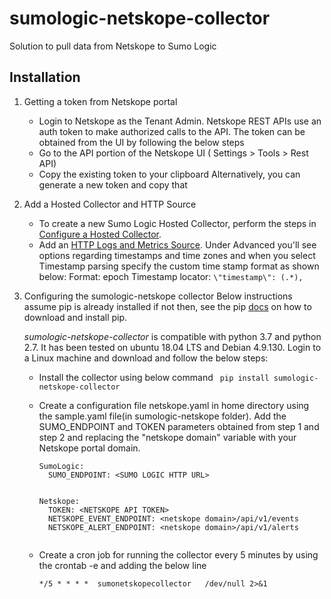 # sumologic-netskope-collector
Solution to pull data from Netskope to Sumo Logic




## Installation

1. Getting a token from Netskope portal
    * Login to Netskope as the Tenant Admin. Netskope REST APIs use an auth token to make authorized calls to the API. The token can be obtained from the UI by following the below steps
    * Go to the API portion of the Netskope UI ( Settings > Tools > Rest API)
    * Copy the existing token to your clipboard Alternatively, you can generate a new token and copy that

2. Add a Hosted Collector and HTTP Source
    * To create a new Sumo Logic Hosted Collector, perform the steps in [Configure a Hosted Collector](https://help.sumologic.com/03Send-Data/Hosted-Collectors/Configure-a-Hosted-Collector).
    *  Add an  [HTTP Logs and Metrics Source](https://help.sumologic.com/03Send-Data/Sources/02Sources-for-Hosted-Collectors/HTTP-Source).
      Under Advanced you'll see options regarding timestamps and time zones and when you select Timestamp parsing specify the custom time stamp format as shown below:
      Format: epoch
      Timestamp locator:  `\"timestamp\": (.*),`

3. Configuring the sumologic-netskope collector
    Below instructions assume pip is already installed if not then, see the pip [docs](https://pip.pypa.io/en/stable/installing/) on how to download and install pip.


    *sumologic-netskope-collector* is compatible with python 3.7 and python 2.7. It has been tested on ubuntu 18.04 LTS and Debian 4.9.130.
    Login to a Linux machine and download and follow the below steps:

    * Install the collector using below command
      ``` pip install sumologic-netskope-collector```

    * Create a configuration file netskope.yaml in home directory using the sample.yaml file(in sumologic-netskope folder).
      Add the SUMO_ENDPOINT and TOKEN parameters obtained from step 1 and step 2 and replacing the "netskope domain" variable with your Netskope portal domain.

      ```
      SumoLogic:
        SUMO_ENDPOINT: <SUMO LOGIC HTTP URL>


      Netskope:
        TOKEN: <NETSKOPE API TOKEN>
        NETSKOPE_EVENT_ENDPOINT: <netskope domain>/api/v1/events
        NETSKOPE_ALERT_ENDPOINT: <netskope domain>/api/v1/alerts


      ```
    * Create a cron job  for running the collector every 5 minutes by using the crontab -e and adding the below line

        `*/5 * * * *  sumonetskopecollector   /dev/null 2>&1`



